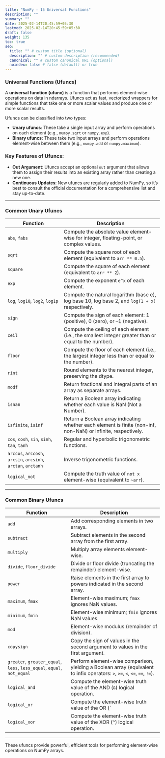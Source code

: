 ```yaml
---
title: "NumPy - 15 Universal Functions"
description: ""
summary: ""
date: 2025-02-14T20:45:59+05:30
lastmod: 2025-02-14T20:45:59+05:30
draft: false
weight: 135
toc: true
seo:
  title: "" # custom title (optional)
  description: "" # custom description (recommended)
  canonical: "" # custom canonical URL (optional)
  noindex: false # false (default) or true
---
```


### Universal Functions (Ufuncs)

A **universal function (ufunc)** is a function that performs element-wise operations on data in ndarrays. Ufuncs act as fast, vectorized wrappers for simple functions that take one or more scalar values and produce one or more scalar results.

Ufuncs can be classified into two types:

- **Unary ufuncs**: These take a single input array and perform operations on each element (e.g., `numpy.sqrt` or `numpy.exp`).
- **Binary ufuncs**: These take two input arrays and perform operations element-wise between them (e.g., `numpy.add` or `numpy.maximum`).

### Key Features of Ufuncs:

- **Out Argument**: Ufuncs accept an optional `out` argument that allows them to assign their results into an existing array rather than creating a new one.
- **Continuous Updates**: New ufuncs are regularly added to NumPy, so it’s best to consult the official documentation for a comprehensive list and stay up-to-date.

---

### Common Unary Ufuncs

|**Function**|**Description**|
|---|---|
|`abs`, `fabs`|Compute the absolute value element-wise for integer, floating-point, or complex values.|
|`sqrt`|Compute the square root of each element (equivalent to `arr ** 0.5`).|
|`square`|Compute the square of each element (equivalent to `arr ** 2`).|
|`exp`|Compute the exponent `e^x` of each element.|
|`log`, `log10`, `log2`, `log1p`|Compute the natural logarithm (base e), log base 10, log base 2, and `log(1 + x)` respectively.|
|`sign`|Compute the sign of each element: 1 (positive), 0 (zero), or –1 (negative).|
|`ceil`|Compute the ceiling of each element (i.e., the smallest integer greater than or equal to the number).|
|`floor`|Compute the floor of each element (i.e., the largest integer less than or equal to the number).|
|`rint`|Round elements to the nearest integer, preserving the dtype.|
|`modf`|Return fractional and integral parts of an array as separate arrays.|
|`isnan`|Return a Boolean array indicating whether each value is NaN (Not a Number).|
|`isfinite`, `isinf`|Return a Boolean array indicating whether each element is finite (non-inf, non-NaN) or infinite, respectively.|
|`cos`, `cosh`, `sin`, `sinh`, `tan`, `tanh`|Regular and hyperbolic trigonometric functions.|
|`arccos`, `arccosh`, `arcsin`, `arcsinh`, `arctan`, `arctanh`|Inverse trigonometric functions.|
|`logical_not`|Compute the truth value of `not x` element-wise (equivalent to `~arr`).|

---

### Common Binary Ufuncs

|**Function**|**Description**|
|---|---|
|`add`|Add corresponding elements in two arrays.|
|`subtract`|Subtract elements in the second array from the first array.|
|`multiply`|Multiply array elements element-wise.|
|`divide`, `floor_divide`|Divide or floor divide (truncating the remainder) element-wise.|
|`power`|Raise elements in the first array to powers indicated in the second array.|
|`maximum`, `fmax`|Element-wise maximum; `fmax` ignores NaN values.|
|`minimum`, `fmin`|Element-wise minimum; `fmin` ignores NaN values.|
|`mod`|Element-wise modulus (remainder of division).|
|`copysign`|Copy the sign of values in the second argument to values in the first argument.|
|`greater`, `greater_equal`, `less`, `less_equal`, `equal`, `not_equal`|Perform element-wise comparison, yielding a Boolean array (equivalent to infix operators: `>`, `>=`, `<`, `<=`, `==`, `!=`).|
|`logical_and`|Compute the element-wise truth value of the AND (`&`) logical operation.|
|`logical_or`|Compute the element-wise truth value of the OR (`|
|`logical_xor`|Compute the element-wise truth value of the XOR (`^`) logical operation.|

---

These ufuncs provide powerful, efficient tools for performing element-wise operations on NumPy arrays.
